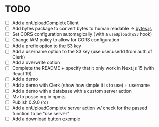 # TODO

- [ ] Add a onUploadCompleteClient
- [ ] Add bytes package to convert bytes to human readable → [bytes.js](https://github.com/visionmedia/bytes.js)
- [ ] Set CORS configuration automagically (with a `useUploadToS3` hook)
- [ ] Change IAM policy to allow for CORS configuration
- [ ] Add a prefix option to the S3 key
- [ ] Add a username option to the S3 key (use user.userId from auth of Clerk)
- [ ] Add a overwrite option
- [ ] Complete the README + specify that it only work in Next.js 15 (with React 19)
- [ ] Add a demo
- [ ] Add a demo with Clerk (show how simple it is to use) + username
- [ ] Add a demo with a database with a custom server action
- [ ] Mv to posse org in npmjs
- [ ] Publish 0.9.0 (rc)
- [ ] Add a onUploadComplete server action w/ check for the passed function to be "use server"
- [ ] Add a download button exemple
